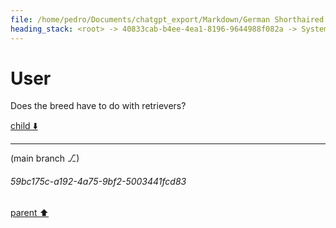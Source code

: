```yaml
---
file: /home/pedro/Documents/chatgpt_export/Markdown/German Shorthaired Pointer Overview.md
heading_stack: <root> -> 40833cab-b4ee-4ea1-8196-9644988f082a -> System -> b26f7d2f-1eaa-4ae1-9c32-2d20377e75ae -> System -> aaa27954-d44f-4fe9-935e-92062b4cfc97 -> User -> dee57bea-b85e-4835-91a2-48d2ea795901 -> Assistant -> Physical Characteristics: -> Temperament: -> Health: -> Care and Maintenance: -> Versatility: -> aaa2ff3c-99d4-4113-bfc9-1011e90cdea2 -> User -> fed09bc5-68a5-4fbe-bec1-2e712263777a -> Assistant -> aaa2e5fc-700c-41de-b0b4-fe65d1c02b2c -> User -> feba46cd-0f6a-473f-b47b-b35982534a19 -> Assistant -> aaa2a0b7-8947-48ec-9f5c-e8c2eabc73d8 -> User -> fd80ef72-3e34-4d2c-bb8a-9bde4d92c3b3 -> Assistant -> aaa2fc10-6a4c-4d25-b746-09779bd6068f -> User -> 9e2756be-82b9-49f0-834a-2373003e2065 -> Assistant -> Developing Tracking Skills: -> Practical Uses: -> aaa272f0-2a6b-4c59-98e0-df70d4e96bd0 -> User
---
```

# User

Does the breed have to do with retrievers?

[child ⬇️](#59bc175c-a192-4a75-9bf2-5003441fcd83)

---

(main branch ⎇)
###### 59bc175c-a192-4a75-9bf2-5003441fcd83
[parent ⬆️](#aaa272f0-2a6b-4c59-98e0-df70d4e96bd0)
